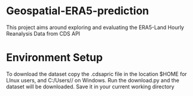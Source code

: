 # Geospatial-ERA5-prediction
This project aims around exploring and evaluating the ERA5-Land Hourly Reanalysis Data from CDS API

# Environment Setup
To download the dataset copy the .cdsapric file in the location $HOME for LInux users, and C:/Users/<Your name>/ on Windows.
Run the download.py and the dataset will be downloaded. Save it in your current working directory
